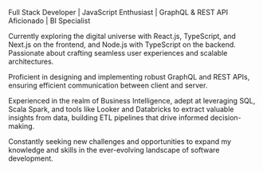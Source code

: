 
Full Stack Developer | JavaScript Enthusiast | GraphQL & REST API Aficionado | BI Specialist

Currently exploring the digital universe with React.js, TypeScript, and Next.js on the frontend, and Node.js with TypeScript on the backend. Passionate about crafting seamless user experiences and scalable architectures.

Proficient in designing and implementing robust GraphQL and REST APIs, ensuring efficient communication between client and server.

Experienced in the realm of Business Intelligence, adept at leveraging SQL, Scala Spark, and tools like Looker and Databricks to extract valuable insights from data, building ETL pipelines that drive informed decision-making.

Constantly seeking new challenges and opportunities to expand my knowledge and skills in the ever-evolving landscape of software development.
